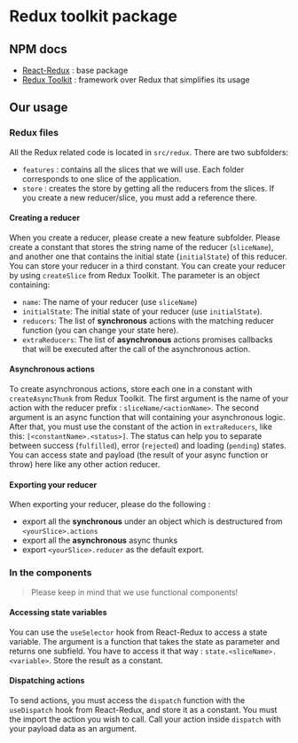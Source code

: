 # Redux toolkit package
## NPM docs
- [React-Redux](https://react-redux.js.org/) : base package
- [Redux Toolkit](https://redux-toolkit.js.org/) : framework over Redux that simplifies its usage

## Our usage
### Redux files
All the Redux related code is located in `src/redux`. There are two subfolders:
- `features` : contains all the slices that we will use. Each folder corresponds to one slice of the application.
- `store` : creates the store by getting all the reducers from the slices. If you create a new reducer/slice, you must add a reference there.

#### Creating a reducer
When you create a reducer, please create a new feature subfolder. Please create a constant that stores the string name of the reducer (`sliceName`), and another one that contains the initial state (`initialState`) of this reducer. You can store your reducer in a third constant. You can create your reducer by using `createSlice` from Redux Toolkit. The parameter is an object containing:
- `name`: The name of your reducer (use `sliceName`)
- `initialState`: The initial state of your reducer (use `initialState`).
- `reducers`: The list of **synchronous** actions with the matching reducer function (you can change your state here).
- `extraReducers`: The list of **asynchronous** actions promises callbacks that will be executed after the call of the asynchronous action.

#### Asynchronous actions
To create asynchronous actions, store each one in a constant with `createAsyncThunk` from Redux Toolkit. The first argument is the name of your action with the reducer prefix : `sliceName/<actionName>`. The second argument is an async function that will containing your asynchronous logic. After that, you must use the constant of the action in `extraReducers`, like this: `[<constantName>.<status>]`. The status can help you to separate between success (`fulfilled`), error (`rejected`) and loading (`pending`) states. You can access state and payload (the result of your async function or throw) here like any other action reducer.

#### Exporting your reducer
When exporting your reducer, please do the following :
- export all the **synchronous** under an object which is destructured from `<yourSlice>.actions`
- export all the **asynchronous** async thunks
- export `<yourSlice>.reducer` as the default export.

### In the components
> Please keep in mind that we use functional components!

#### Accessing state variables
You can use the `useSelector` hook from React-Redux to access a state variable. The argument is a function that takes the state as parameter and returns one subfield. You have to access it that way : `state.<sliceName>.<variable>`. Store the result as a constant.

#### Dispatching actions
To send actions, you must access the `dispatch` function with the `useDispatch` hook from React-Redux, and store it as a constant. You must the import the action you wish to call. Call your action inside `dispatch` with your payload data as an argument.

